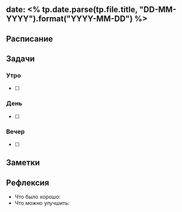## date: <% tp.date.parse(tp.file.title, "DD-MM-YYYY").format("YYYY-MM-DD") %>


## Расписание

## Задачи

### Утро

- [ ]

### День

- [ ]

### Вечер

- [ ]

## Заметки

## Рефлексия

- Что было хорошо:
- Что можно улучшить: